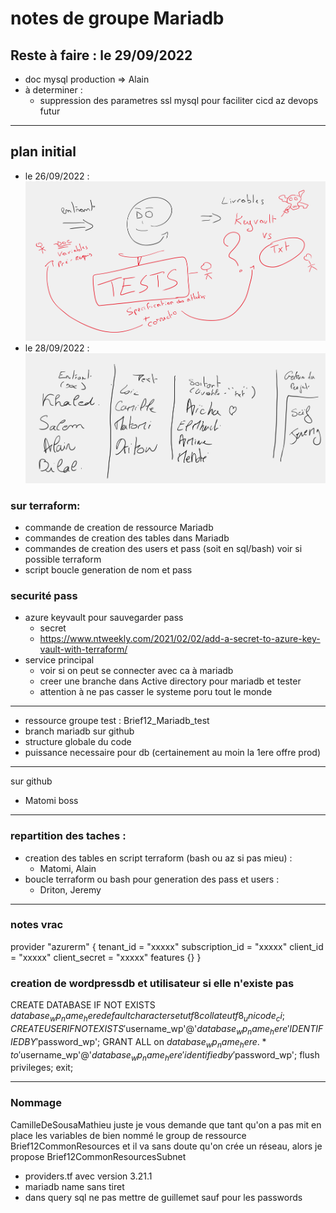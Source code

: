# notes de groupe Mariadb
## Reste à faire : le 29/09/2022
- doc mysql production => Alain
- à determiner :
    - suppression des parametres ssl mysql pour faciliter cicd az devops futur




---
## plan initial
- le 26/09/2022 :
![2609](/images/plan26092022.png)
- le 28/09/2022 :
![2809](/images/equipe28092022.png)

### sur terraform:
- commande de creation de ressource Mariadb 
- commandes de creation des tables dans Mariadb 
- commandes de creation des users et pass  (soit en sql/bash) voir si possible terraform
- script boucle generation de nom et pass

### securité pass
- azure keyvault pour sauvegarder pass
    - secret
    - https://www.ntweekly.com/2021/02/02/add-a-secret-to-azure-key-vault-with-terraform/
- service principal
    - voir si on peut se connecter avec ca à mariadb
    - creer une branche dans Active directory pour mariadb et tester
    - attention à ne pas casser le systeme poru tout le monde

---
- ressource groupe test : Brief12_Mariadb_test
- branch mariadb sur github
- structure globale du code
- puissance necessaire pour db (certainement au moin la 1ere offre prod)

---
sur github
- Matomi boss

---
### repartition des taches :
- creation des tables en script terraform (bash ou az si pas mieu) :
    - Matomi, Alain
- boucle terraform ou bash pour generation des pass et users : 
    - Driton, Jeremy


---
### notes vrac
provider "azurerm" {
  tenant_id       = "xxxxx"
  subscription_id = "xxxxx"
  client_id       = "xxxxx"
  client_secret   = "xxxxx"
  features {}
}

### creation de wordpressdb et utilisateur si elle n'existe pas
CREATE DATABASE IF NOT EXISTS $database_wp_name_here default character set utf8 collate utf8_unicode_ci;
CREATE USER IF NOT EXISTS '$username_wp'@'$database_wp_name_here' IDENTIFIED BY '$password_wp';
GRANT ALL on $database_wp_name_here.* to '$username_wp'@'$database_wp_name_here' identified by '$password_wp';
flush privileges;
exit;

--- 
### Nommage
CamilleDeSousaMathieu
juste je vous demande que tant qu'on a pas mit en place les variables de bien nommé le group de ressource Brief12CommonResources
et il va sans doute qu'on crée un réseau, alors je propose Brief12CommonResourcesSubnet
- providers.tf  avec version 3.21.1
- mariadb name sans tiret
- dans query sql ne pas mettre de guillemet sauf pour les passwords
